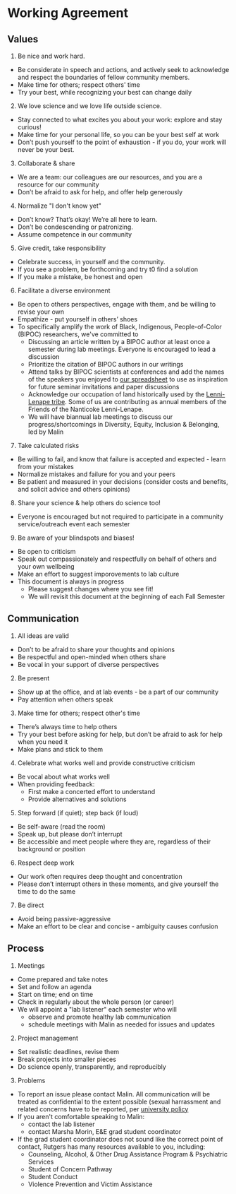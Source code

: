 
# Working Agreement
## Values
1. Be nice and work hard. 
- Be considerate in speech and actions, and actively seek to acknowledge and respect the boundaries of fellow community members.
- Make time for others; respect others' time
- Try your best, while recognizing your best can change daily
2. We love science and we love life outside science. 
- Stay connected to what excites you about your work: explore and stay curious!
- Make time for your personal life, so you can be your best self at work
- Don’t push yourself to the point of exhaustion - if you do, your work will never be your best.
3. Collaborate & share
- We are a team: our colleagues are our resources, and you are a resource for our community 
- Don’t be afraid to ask for help, and offer help generously
4. Normalize "I don't know yet"
- Don’t know? That’s okay! We’re all here to learn.
- Don’t be condescending or patronizing.
- Assume competence in our community
5. Give credit, take responsibility
- Celebrate success, in yourself and the community.
- If you see a problem, be forthcoming and try t0 find a solution
- If you make a mistake, be honest and open
6. Facilitate a diverse environment
- Be open to others perspectives, engage with them, and be willing to revise your own
- Empathize - put yourself in others’ shoes
- To specifically amplify the work of Black, Indigenous, People-of-Color (BIPOC) researchers, we've committed to 
    - Discussing an article written by a BIPOC author at least once a semester during lab meetings. Everyone is encouraged to lead a discussion
    - Prioritize the citation of BIPOC authors in our writings
    - Attend talks by BIPOC scientists at conferences and add the names of the speakers you enjoyed to [our spreadsheet](https://docs.google.com/spreadsheets/d/1gHCUjD8gw1N8tTPhWbM_sNoSaBKFHPLEs7gQ9MFpcAo/edit#gid=0) to use as inspiration for future seminar invitations and paper discussions
     - Acknowledge our occupation of land historically used by the [Lenni-Lenape tribe](htts://nanticoke-lenape.info). Some of us are contributing as annual members of the Friends of the Nanticoke Lenni-Lenape.
     - We will have biannual lab meetings to discuss our progress/shortcomings in Diversity, Equity, Inclusion & Belonging, led by Malin
7. Take calculated risks
- Be willing to fail, and know that failure is accepted and expected - learn from your mistakes
- Normalize mistakes and failure for you and your peers
- Be patient and measured in your decisions (consider costs and benefits, and solicit advice and others opinions)
8. Share your science & help others do science too!
- Everyone is encouraged but not required to participate in a community service/outreach event each semester
9. Be aware of your blindspots and biases!
- Be open to criticism
- Speak out compassionately and respectfully on behalf of others and your own wellbeing
- Make an effort to suggest imporovements to lab culture
- This document is always in progress
    - Please suggest changes where you see fit!
    - We will revisit this document at the beginning of each Fall Semester
## Communication
1. All ideas are valid
- Don’t to be afraid to share your thoughts and opinions
- Be respectful and open-minded when others share
- Be vocal in your support of diverse perspectives
2. Be present
- Show up at the office, and at lab events - be a part of our community
- Pay attention when others speak
3. Make time for others; respect other's time
- There’s always time to help others
- Try your best before asking for help, but don’t be afraid to ask for help when you need it
- Make plans and stick to them
4. Celebrate what works well and provide constructive criticism
- Be vocal about what works well
- When providing feedback:
    - First make a concerted effort to understand
    - Provide alternatives and solutions 
5. Step forward (if quiet); step back (if loud)
- Be self-aware (read the room)
- Speak up, but please don’t interrupt 
- Be accessible and meet people where they are, regardless of their background or position
6. Respect deep work
- Our work often requires deep thought and concentration 
- Please don’t interrupt others in these moments, and give yourself the time to do the same
7. Be direct
- Avoid being passive-aggressive 
- Make an effort to be clear and concise - ambiguity causes confusion
## Process
1. Meetings
- Come prepared and take notes
- Set and follow an agenda
- Start on time; end on time
- Check in regularly about the whole person (or career)
- We will appoint a "lab listener" each semester who will
    - observe and promote healthy lab communication
    - schedule meetings with Malin as needed for issues and updates
2. Project management
- Set realistic deadlines, revise them
- Break projects into smaller pieces
- Do science openly, transparently, and reproducibly
3. Problems
- To report an issue please contact Malin. All communication will be treated as confidential to the extent possible (sexual harrassment and related concerns have to be reported, per [university policy](https://uec.rutgers.edu/policies/title-ix/)
- If you aren't comfortable speaking to Malin: 
    - contact the lab listener
    - contact Marsha Morin, E&E grad student coordinator
- If the grad student coordinator does not sound like the correct point of contact, Rutgers has many resources available to you, including:
    - Counseling, Alcohol, & Other Drug Assistance Program & Psychiatric Services
    - Student of Concern Pathway
    - Student Conduct
    - Violence Prevention and Victim Assistance
